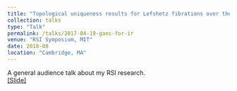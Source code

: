 ```yaml
---
title: "Topological uniqueness results for Lefshetz fibrations over the disc"
collection: talks
type: "Talk"
permalink: /talks/2017-04-19-gans-for-ir
venue: "RSI Symposium, MIT"
date: 2018-08
location: "Cambridge, MA"
---
```


A general audience talk about my RSI research.<br>
[[Slide]](http://lantaoyu.github.io/files/2017-04-19-gans-for-ir.pdf)
